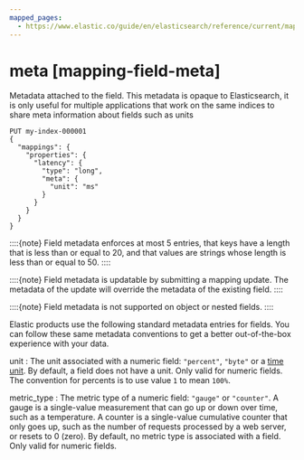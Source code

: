 ```yaml
---
mapped_pages:
  - https://www.elastic.co/guide/en/elasticsearch/reference/current/mapping-field-meta.html
---
```


# meta [mapping-field-meta]

Metadata attached to the field. This metadata is opaque to Elasticsearch, it is only useful for multiple applications that work on the same indices to share meta information about fields such as units

```console
PUT my-index-000001
{
  "mappings": {
    "properties": {
      "latency": {
        "type": "long",
        "meta": {
          "unit": "ms"
        }
      }
    }
  }
}
```

::::{note}
Field metadata enforces at most 5 entries, that keys have a length that is less than or equal to 20, and that values are strings whose length is less than or equal to 50.
::::


::::{note}
Field metadata is updatable by submitting a mapping update. The metadata of the update will override the metadata of the existing field.
::::


::::{note}
Field metadata is not supported on object or nested fields.
::::


Elastic products use the following standard metadata entries for fields. You can follow these same metadata conventions to get a better out-of-the-box experience with your data.

unit
:   The unit associated with a numeric field: `"percent"`, `"byte"` or a [time unit](/reference/elasticsearch/rest-apis/api-conventions.md#time-units). By default, a field does not have a unit. Only valid for numeric fields. The convention for percents is to use value `1` to mean `100%`.

metric_type
:   The metric type of a numeric field: `"gauge"` or `"counter"`. A gauge is a single-value measurement that can go up or down over time, such as a temperature. A counter is a single-value cumulative counter that only goes up, such as the number of requests processed by a web server, or resets to 0 (zero). By default, no metric type is associated with a field. Only valid for numeric fields.

